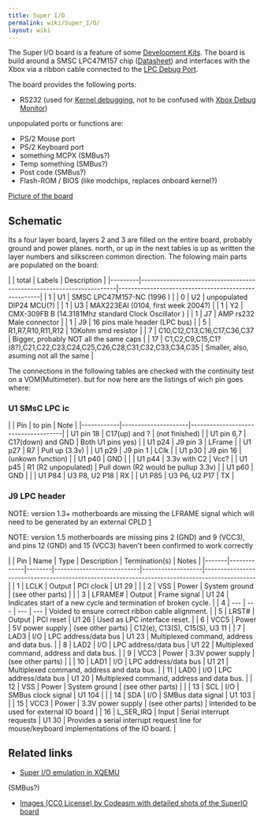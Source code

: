 ```yaml
---
title: Super I/O
permalink: wiki/Super_I/O/
layout: wiki
---
```


The Super I/O board is a feature of some [Development
Kits](/wiki/Development_Kits "wikilink"). The board is build around a SMSC
LPC47M157 chip
([Datasheet](https://drive.google.com/uc?export=download&id=0BxOesalXbGtOanoxenlqQUh6Y0k))
and interfaces with the Xbox via a ribbon cable connected to the [LPC
Debug Port](/wiki/LPC_Debug_Port "wikilink").

The board provides the following ports:

-   RS232 (used for [ Kernel debugging](/wiki/Kernel_Debug "wikilink"), not to
    be confused with [Xbox Debug
    Monitor](/wiki/Xbox_Debug_Monitor "wikilink"))

unpopulated ports or functions are:

-   PS/2 Mouse port
-   PS/2 Keyboard port
-   something MCPX (SMBus?)
-   Temp something (SMBus?)
-   Post code (SMBus?)
-   Flash-ROM / BIOS (like modchips, replaces onboard kernel?)

[Picture of the board](http://codeasm.com/xbox/images/dvt4/SL734874.JPG)

Schematic
---------

Its a four layer board, layers 2 and 3 are filled on the entire board,
probably ground and power planes. north, or up in the next tables is up
as written the layer numbers and silkscreen common direction. The
folowing main parts are populated on the board:

| | total | Labels                                                               | Description                                         |
|---------|----------------------------------------------------------------------|-----------------------------------------------------|
| 1       | U1                                                                   | SMSC LPC47M157-NC (1996 )                           |
| 0       | U2                                                                   | unpopulated DIP24 MCU(?)                            |
| 1       | U3                                                                   | MAX223EAI (0104, first week 2004?)                  |
| 1       | Y2                                                                   | CMX-309FB B (14.3181Mhz standard Clock Oscillator ) |
| 1       | J7                                                                   | AMP rs232 Male connector                            |
| 1       | J9                                                                   | 16 pins male header (LPC bus)                       |
| 5       | R1,R7,R10,R11,R12                                                    | 10Kohm smd resistor                                 |
| 7       | C10,C12,C13,C16,C17,C36,C37                                          | Bigger, probably NOT all the same caps              |
| 17      | C1,C2,C9,C15,C1?(8?),C21,C22,C23,C24,C25,C26,C28,C31,C32,C33,C34,C35 | Smaller, also, asuming not all the same             |

The connections in the following tables are checked with the continuity
test on a VOM(Multimeter). but for now here are the listings of wich pin
goes where:

### U1 SMsC LPC ic

| | Pin      | to pin              | Note                                |
|------------|---------------------|-------------------------------------|
| U1 pin 18  | C17(up) and ?       | (not finished)                      |
| U1 pin 6,7 | C17(down) and GND   | Both U1 pins yes)                   |
| U1 p24     | J9 pin 3            | LFrame                              |
| U1 p27     | R7                  | Pull up (3.3v)                      |
| U1 p29     | J9 pin 1            | LClk                                |
| U1 p30     | J9 pin 16           | (unkown function)                   |
| U1 p40     | GND                 |                                     |
| U1 p44     | 3.3v with C2        | Vcc?                                |
| U1 p45     | R1 (R2 unpopulated) | Pull down (R2 would be pullup 3.3v) |
| U1 p60     | GND                 |                                     |
| U1 P84     | U3 P8, U2 P18       | RX                                  |
| U1 P85     | U3 P6, U2 P17       | TX                                  |

### J9 LPC header

NOTE: version 1.3+ motherboards are missing the LFRAME signal which will
need to be generated by an external CPLD
[1](https://www.reddit.com/r/originalxbox/comments/7uo3lq/got_an_xbox_for_free_dvd_tray_wont_stop_ejecting/dtmqmn3/)

NOTE: version 1.5 motherboards are missing pins 2 (GND) and 9 (VCC3),
and pins 12 (GND) and 15 (VCC3) haven't been confirmed to work correctly

| | Pin | Name        | Type   | Description               | Termination(s)    | Notes                                                                                        |
|-------|-------------|--------|---------------------------|-------------------|----------------------------------------------------------------------------------------------|
| 1     | LCLK        | Output | PCI clock                 | U1 29             |                                                                                              |
| 2     | VSS         | Power  | System ground             | (see other parts) |                                                                                              |
| 3     | LFRAME\#    | Output | Frame signal              | U1 24             | Indicates start of a new cycle and termination of broken cycle.                              |
| 4     | ---         | ---    | ---                       | ---               | Voided to ensure correct ribbon cable alignment.                                             |
| 5     | LRST\#      | Output | PCI reset                 | U1 26             | Used as LPC interface reset.                                                                 |
| 6     | VCC5        | Power  | 5V power supply           | (see other parts) | C12(e), C13(S), C15(S), U3 11                                                                |
| 7     | LAD3        | I/O    | LPC address/data bus      | U1 23             | Multiplexed command, address and data bus.                                                   |
| 8     | LAD2        | I/O    | LPC address/data bus      | U1 22             | Multiplexed command, address and data bus.                                                   |
| 9     | VCC3        | Power  | 3.3V power supply         | (see other parts) |                                                                                              |
| 10    | LAD1        | I/O    | LPC address/data bus      | U1 21             | Multiplexed command, address and data bus.                                                   |
| 11    | LAD0        | I/O    | LPC address/data bus      | U1 20             | Multiplexed command, address and data bus.                                                   |
| 12    | VSS         | Power  | System ground             | (see other parts) |                                                                                              |
| 13    | SCL         | I/O    | SMBus clock signal        | U1 104            |                                                                                              |
| 14    | SDA         | I/O    | SMBus data signal         | U1 103            |                                                                                              |
| 15    | VCC3        | Power  | 3.3V power supply         | (see other parts) | Intended to be used for external IO board                                                    |
| 16    | L\_SER\_IRQ | Input  | Serial interrupt requests | U1 30             | Provides a serial interrupt request line for mouse/keyboard implementations of the IO board. |

Related links
-------------

-   [Super I/O emulation in
    XQEMU](https://github.com/espes/xqemu/blob/xbox/hw/xbox/lpc47m157.c)

(SMBus?)

-   [Images (CC0 License) by Codeasm with detailed shots of the SuperIO
    board](http://imgur.com/a/vJi9E)

